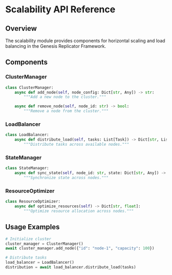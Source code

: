# Scalability API Reference

## Overview
The scalability module provides components for horizontal scaling and load balancing in the Genesis Replicator Framework.

## Components

### ClusterManager
```python
class ClusterManager:
    async def add_node(self, node_config: Dict[str, Any]) -> str:
        """Add a new node to the cluster."""

    async def remove_node(self, node_id: str) -> bool:
        """Remove a node from the cluster."""
```

### LoadBalancer
```python
class LoadBalancer:
    async def distribute_load(self, tasks: List[Task]) -> Dict[str, List[Task]]:
        """Distribute tasks across available nodes."""
```

### StateManager
```python
class StateManager:
    async def sync_state(self, node_id: str, state: Dict[str, Any]) -> bool:
        """Synchronize state across nodes."""
```

### ResourceOptimizer
```python
class ResourceOptimizer:
    async def optimize_resources(self) -> Dict[str, float]:
        """Optimize resource allocation across nodes."""
```

## Usage Examples
```python
# Initialize cluster
cluster_manager = ClusterManager()
await cluster_manager.add_node({"id": "node-1", "capacity": 100})

# Distribute tasks
load_balancer = LoadBalancer()
distribution = await load_balancer.distribute_load(tasks)
```
